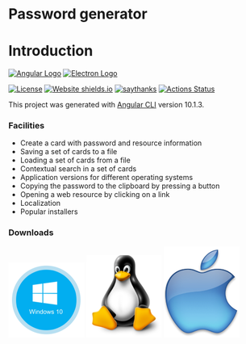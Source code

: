 # Password generator

# Introduction
[![Angular Logo](https://www.vectorlogo.zone/logos/angular/angular-icon.svg)](https://angular.io/)
[![Electron Logo](https://www.vectorlogo.zone/logos/electronjs/electronjs-icon.svg)](https://electronjs.org/)

[![License](http://img.shields.io/badge/Licence-MIT-brightgreen.svg)](LICENSE.md) [![Website shields.io](https://img.shields.io/website-up-down-green-red/http/shields.io.svg)](https://dta.agency)
[![saythanks](https://img.shields.io/badge/say-thanks-ff69b4.svg)](https://dta.agency)
[![Actions Status](https://github.com/digital-technology-agency/password-generator/workflows/Build/badge.svg)](https://github.com/digital-technology-agency/password-generator/actions)

This project was generated with [Angular CLI](https://github.com/angular/angular-cli) version 10.1.3.

### Facilities

* Create a card with password and resource information
* Saving a set of cards to a file
* Loading a set of cards from a file
* Contextual search in a set of cards
* Application versions for different operating systems
* Copying the password to the clipboard by pressing a button
* Opening a web resource by clicking on a link
* Localization
* Popular installers


### Downloads
[![Windows app](./pic/win-dwnl.png)](https://github.com/digital-technology-agency/password-generator/releases/download/1.0.7/password-generator.1.0.7.exe)
[![Linux app](./pic/linux-dwnl.png)](https://github.com/digital-technology-agency/password-generator/releases/download/1.0.7/password-generator-1.0.7.AppImage)
[![Mac app](./pic/mac-dwnl.png)](https://github.com/digital-technology-agency/password-generator/releases/download/1.0.7/password-generator-1.0.7-mac.tar.gz)
